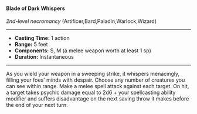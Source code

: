 #### Blade of Dark Whispers
*2nd-level necromancy* (Artificer,Bard,Paladin,Warlock,Wizard)
___
- **Casting Time:** 1 action
- **Range:** 5 feet
- **Components:** S, M (a melee weapon worth at least 1 sp)
- **Duration:** Instantaneous
---
As you wield your weapon in a sweeping strike, it whispers menacingly, filling your foes' minds with despair. Choose any number of creatures you can see within range. Make a melee spell attack against each target. On hit, a target takes psychic damage equal to 2d6 + your spellcasting ability modifier and suffers disadvantage on the next saving throw it makes before the end of your next turn.
